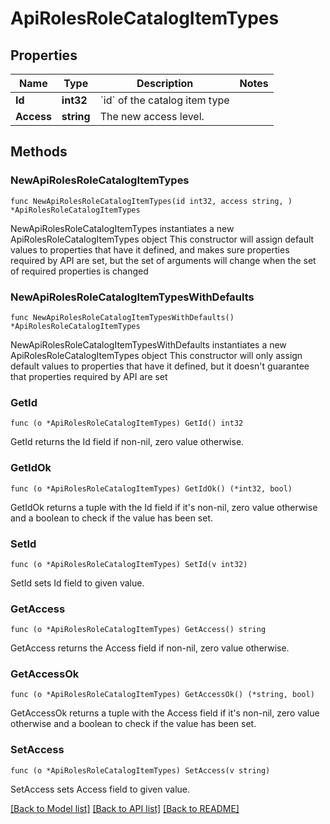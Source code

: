 # ApiRolesRoleCatalogItemTypes

## Properties

Name | Type | Description | Notes
------------ | ------------- | ------------- | -------------
**Id** | **int32** | &#x60;id&#x60; of the catalog item type | 
**Access** | **string** | The new access level. | 

## Methods

### NewApiRolesRoleCatalogItemTypes

`func NewApiRolesRoleCatalogItemTypes(id int32, access string, ) *ApiRolesRoleCatalogItemTypes`

NewApiRolesRoleCatalogItemTypes instantiates a new ApiRolesRoleCatalogItemTypes object
This constructor will assign default values to properties that have it defined,
and makes sure properties required by API are set, but the set of arguments
will change when the set of required properties is changed

### NewApiRolesRoleCatalogItemTypesWithDefaults

`func NewApiRolesRoleCatalogItemTypesWithDefaults() *ApiRolesRoleCatalogItemTypes`

NewApiRolesRoleCatalogItemTypesWithDefaults instantiates a new ApiRolesRoleCatalogItemTypes object
This constructor will only assign default values to properties that have it defined,
but it doesn't guarantee that properties required by API are set

### GetId

`func (o *ApiRolesRoleCatalogItemTypes) GetId() int32`

GetId returns the Id field if non-nil, zero value otherwise.

### GetIdOk

`func (o *ApiRolesRoleCatalogItemTypes) GetIdOk() (*int32, bool)`

GetIdOk returns a tuple with the Id field if it's non-nil, zero value otherwise
and a boolean to check if the value has been set.

### SetId

`func (o *ApiRolesRoleCatalogItemTypes) SetId(v int32)`

SetId sets Id field to given value.


### GetAccess

`func (o *ApiRolesRoleCatalogItemTypes) GetAccess() string`

GetAccess returns the Access field if non-nil, zero value otherwise.

### GetAccessOk

`func (o *ApiRolesRoleCatalogItemTypes) GetAccessOk() (*string, bool)`

GetAccessOk returns a tuple with the Access field if it's non-nil, zero value otherwise
and a boolean to check if the value has been set.

### SetAccess

`func (o *ApiRolesRoleCatalogItemTypes) SetAccess(v string)`

SetAccess sets Access field to given value.



[[Back to Model list]](../README.md#documentation-for-models) [[Back to API list]](../README.md#documentation-for-api-endpoints) [[Back to README]](../README.md)


